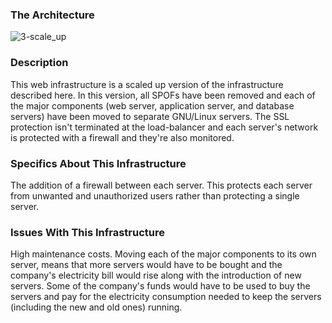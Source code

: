 ### The Architecture
![3-scale_up](https://github.com/patty6339/alx-system_engineering-devops/assets/21007127/89013ea8-4101-49aa-9b22-b232bfc4ad88)


### Description

This web infrastructure is a scaled up version of the infrastructure described here. In this version, all SPOFs have been removed and each of the major components (web server, application server, and database servers) have been moved to separate GNU/Linux servers. The SSL protection isn't terminated at the load-balancer and each server's network is protected with a firewall and they're also monitored.

### Specifics About This Infrastructure

The addition of a firewall between each server.
This protects each server from unwanted and unauthorized users rather than protecting a single server.

### Issues With This Infrastructure

High maintenance costs.
Moving each of the major components to its own server, means that more servers would have to be bought and the company's electricity bill would rise along with the introduction of new servers. Some of the company's funds would have to be used to buy the servers and pay for the electricity consumption needed to keep the servers (including the new and old ones) running.
